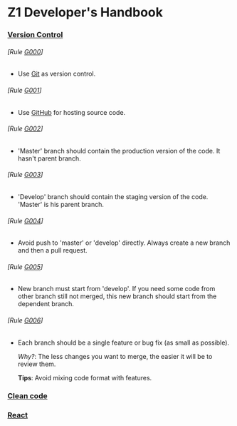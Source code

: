 # Z1 Developer's Handbook

### [Version Control](#version-control)
###### [Rule [G000](#rule-g000)]
- Use [Git](https://git-scm.com/) as version control.

###### [Rule [G001](#rule-g001)]
- Use [GitHub](https://github.com/z1digitalstudio) for hosting source code.

###### [Rule [G002](#rule-g002)]
- 'Master' branch should contain the production version of the code. It hasn't parent branch.

###### [Rule [G003](#rule-g003)]
- 'Develop' branch should contain the staging version of the code. 'Master' is his parent branch.

###### [Rule [G004](#rule-g004)]
- Avoid push to 'master' or 'develop' directly. Always create a new branch and then a pull request.

###### [Rule [G005](#rule-g005)]
- New branch must start from 'develop'. If you need some code from other branch still not merged, this new branch should start from the dependent branch.

###### [Rule [G006](#rule-g006)]
- Each branch should be a single feature or bug fix (as small as possible).

  *Why?*: The less changes you want to merge, the easier it will be to review them.

  **Tips**: Avoid mixing code format with features.

### [Clean code](#clean-code)

### [React](#react)
